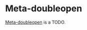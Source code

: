 # Meta-doubleopen

[Meta-doubleopen](https://github.com/doubleopen-project/meta-doubleopen) is a TODO.
